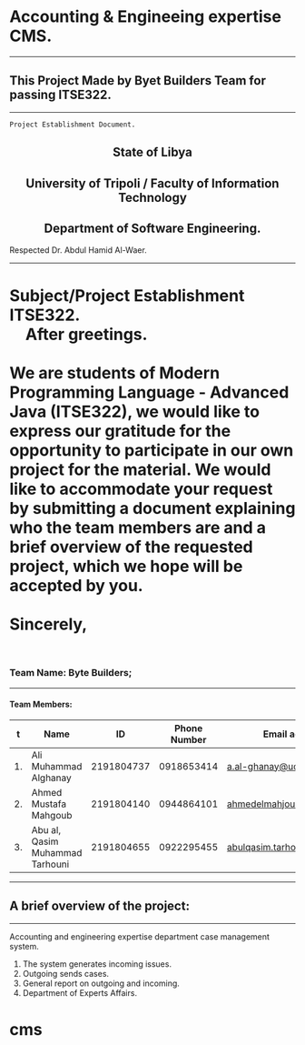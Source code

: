 # Accounting & Engineeing expertise CMS.
---
## This Project Made by Byet Builders Team for passing ITSE322.
---


`Project Establishment Document.`

<h2 style="text-align: center;">State of Libya</h2>
<h2 style="text-align: center;">University of Tripoli / Faculty of Information Technology</h2>
<h2 style="text-align: center;">Department of Software Engineering.</h2>

Respected Dr. Abdul Hamid Al-Waer.
***
Subject/Project Establishment ITSE322.<br>
&emsp;After greetings.<br>
<br>
We are students of Modern Programming Language - Advanced Java (ITSE322), we would like to express our gratitude for the opportunity to participate in our own project for the material. 
We would like to accommodate your request by submitting a document explaining who the team members are and a brief overview of the requested project, which we hope will be accepted by you.<br>
<br>
Sincerely,
<br>
===
<br>

### Team Name: Byte Builders;
***
#### Team Members:

| t | Name | ID | Phone Number | Email address |
| ----------- | ----------- | ----------- | ----------- | ----------- |
| 1. | Ali Muhammad Alghanay | 2191804737 | 0918653414 |  a.al-ghanay@uot.edu.ly |
| 2. | Ahmed Mustafa Mahgoub | 2191804140 | 0944864101 | ahmedelmahjoub0@gmail.com |
| 3. | Abu al, Qasim Muhammad Tarhouni | 2191804655 | 0922295455 | abulqasim.tarhouni@gmail.com |

---

## A brief overview of the project:
***
Accounting and engineering expertise department case management system.

1. The system generates incoming issues.
2. Outgoing sends cases.
3. General report on outgoing and incoming.
4. Department of Experts Affairs.
# cms
